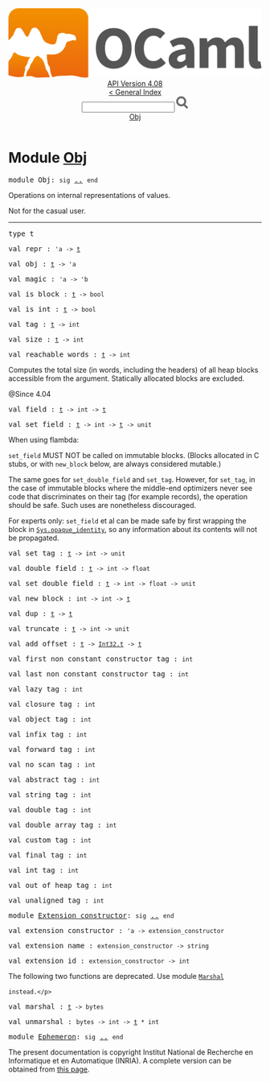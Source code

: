 <!-- ((! set title API !)) ((! set documentation !)) ((! set api !)) ((! set nobreadcrumb !)) -->
<div class="api"><header><nav class="toc brand"><a class="brand" href="https://ocaml.org/"><img src="colour-logo-gray.svg" class="svg" alt="OCaml"></a></nav><nav class="toc"><div class="toc_version"><a href="/docs" id="version-select">API Version 4.08</a></div><a href="index.html">&lt; General Index</a><div class="api_search"><input type="text" name="apisearch" id="api_search" oninput="mySearch(false);" onkeypress="this.oninput();" onclick="this.oninput();" onpaste="this.oninput();">
<img src="search_icon.svg" alt="Search" class="svg" onclick="mySearch(false)"></div>
<div id="search_results"></div><div class="toc_title"><a href="#top">Obj</a></div><ul></ul></nav></header>

<h1>Module <a href="type_Obj.html">Obj</a></h1>

<pre><span id="MODULEObj"><span class="keyword">module</span> Obj</span>: <code class="code"><span class="keyword">sig</span></code> <a href="Obj.html">..</a> <code class="code"><span class="keyword">end</span></code></pre><div class="info module top">
<div class="info-desc">
<p>Operations on internal representations of values.</p>

<p>Not for the casual user.</p>
</div>
</div>
<hr width="100%">

<pre><span id="TYPEt"><span class="keyword">type</span> <code class="type"></code>t</span> </pre>


<pre><span id="VALrepr"><span class="keyword">val</span> repr</span> : <code class="type">'a -&gt; <a href="Obj.html#TYPEt">t</a></code></pre>
<pre><span id="VALobj"><span class="keyword">val</span> obj</span> : <code class="type"><a href="Obj.html#TYPEt">t</a> -&gt; 'a</code></pre>
<pre><span id="VALmagic"><span class="keyword">val</span> magic</span> : <code class="type">'a -&gt; 'b</code></pre>
<pre><span id="VALis_block"><span class="keyword">val</span> is_block</span> : <code class="type"><a href="Obj.html#TYPEt">t</a> -&gt; bool</code></pre>
<pre><span id="VALis_int"><span class="keyword">val</span> is_int</span> : <code class="type"><a href="Obj.html#TYPEt">t</a> -&gt; bool</code></pre>
<pre><span id="VALtag"><span class="keyword">val</span> tag</span> : <code class="type"><a href="Obj.html#TYPEt">t</a> -&gt; int</code></pre>
<pre><span id="VALsize"><span class="keyword">val</span> size</span> : <code class="type"><a href="Obj.html#TYPEt">t</a> -&gt; int</code></pre>
<pre><span id="VALreachable_words"><span class="keyword">val</span> reachable_words</span> : <code class="type"><a href="Obj.html#TYPEt">t</a> -&gt; int</code></pre><div class="info ">
<div class="info-desc">
<p>Computes the total size (in words, including the headers) of all
     heap blocks accessible from the argument.  Statically
     allocated blocks are excluded.</p>

<p>@Since 4.04</p>
</div>
</div>

<pre><span id="VALfield"><span class="keyword">val</span> field</span> : <code class="type"><a href="Obj.html#TYPEt">t</a> -&gt; int -&gt; <a href="Obj.html#TYPEt">t</a></code></pre>
<pre><span id="VALset_field"><span class="keyword">val</span> set_field</span> : <code class="type"><a href="Obj.html#TYPEt">t</a> -&gt; int -&gt; <a href="Obj.html#TYPEt">t</a> -&gt; unit</code></pre><div class="info ">
<div class="info-desc">
<p>When using flambda:</p>

<p><code class="code">set_field</code> MUST NOT be called on immutable blocks.  (Blocks allocated
    in C stubs, or with <code class="code">new_block</code> below, are always considered mutable.)</p>

<p>The same goes for <code class="code">set_double_field</code> and <code class="code">set_tag</code>.  However, for
    <code class="code">set_tag</code>, in the case of immutable blocks where the middle-end optimizers
    never see code that discriminates on their tag (for example records), the
    operation should be safe.  Such uses are nonetheless discouraged.</p>

<p>For experts only:
    <code class="code">set_field</code> et al can be made safe by first wrapping the block in
    <a href="Sys.html#VALopaque_identity"><code class="code"><span class="constructor">Sys</span>.opaque_identity</code></a>, so any information about its contents will not
    be propagated.</p>
</div>
</div>

<pre><span id="VALset_tag"><span class="keyword">val</span> set_tag</span> : <code class="type"><a href="Obj.html#TYPEt">t</a> -&gt; int -&gt; unit</code></pre>
<pre><span id="VALdouble_field"><span class="keyword">val</span> double_field</span> : <code class="type"><a href="Obj.html#TYPEt">t</a> -&gt; int -&gt; float</code></pre>
<pre><span id="VALset_double_field"><span class="keyword">val</span> set_double_field</span> : <code class="type"><a href="Obj.html#TYPEt">t</a> -&gt; int -&gt; float -&gt; unit</code></pre>
<pre><span id="VALnew_block"><span class="keyword">val</span> new_block</span> : <code class="type">int -&gt; int -&gt; <a href="Obj.html#TYPEt">t</a></code></pre>
<pre><span id="VALdup"><span class="keyword">val</span> dup</span> : <code class="type"><a href="Obj.html#TYPEt">t</a> -&gt; <a href="Obj.html#TYPEt">t</a></code></pre>
<pre><span id="VALtruncate"><span class="keyword">val</span> truncate</span> : <code class="type"><a href="Obj.html#TYPEt">t</a> -&gt; int -&gt; unit</code></pre>
<pre><span id="VALadd_offset"><span class="keyword">val</span> add_offset</span> : <code class="type"><a href="Obj.html#TYPEt">t</a> -&gt; <a href="Int32.html#TYPEt">Int32.t</a> -&gt; <a href="Obj.html#TYPEt">t</a></code></pre>
<pre><span id="VALfirst_non_constant_constructor_tag"><span class="keyword">val</span> first_non_constant_constructor_tag</span> : <code class="type">int</code></pre>
<pre><span id="VALlast_non_constant_constructor_tag"><span class="keyword">val</span> last_non_constant_constructor_tag</span> : <code class="type">int</code></pre>
<pre><span id="VALlazy_tag"><span class="keyword">val</span> lazy_tag</span> : <code class="type">int</code></pre>
<pre><span id="VALclosure_tag"><span class="keyword">val</span> closure_tag</span> : <code class="type">int</code></pre>
<pre><span id="VALobject_tag"><span class="keyword">val</span> object_tag</span> : <code class="type">int</code></pre>
<pre><span id="VALinfix_tag"><span class="keyword">val</span> infix_tag</span> : <code class="type">int</code></pre>
<pre><span id="VALforward_tag"><span class="keyword">val</span> forward_tag</span> : <code class="type">int</code></pre>
<pre><span id="VALno_scan_tag"><span class="keyword">val</span> no_scan_tag</span> : <code class="type">int</code></pre>
<pre><span id="VALabstract_tag"><span class="keyword">val</span> abstract_tag</span> : <code class="type">int</code></pre>
<pre><span id="VALstring_tag"><span class="keyword">val</span> string_tag</span> : <code class="type">int</code></pre>
<pre><span id="VALdouble_tag"><span class="keyword">val</span> double_tag</span> : <code class="type">int</code></pre>
<pre><span id="VALdouble_array_tag"><span class="keyword">val</span> double_array_tag</span> : <code class="type">int</code></pre>
<pre><span id="VALcustom_tag"><span class="keyword">val</span> custom_tag</span> : <code class="type">int</code></pre>
<pre><span id="VALfinal_tag"><span class="keyword">val</span> final_tag</span> : <code class="type">int</code></pre>
<pre><span id="VALint_tag"><span class="keyword">val</span> int_tag</span> : <code class="type">int</code></pre>
<pre><span id="VALout_of_heap_tag"><span class="keyword">val</span> out_of_heap_tag</span> : <code class="type">int</code></pre>
<pre><span id="VALunaligned_tag"><span class="keyword">val</span> unaligned_tag</span> : <code class="type">int</code></pre>
<pre><span id="MODULEExtension_constructor"><span class="keyword">module</span> <a href="Obj.Extension_constructor.html">Extension_constructor</a></span>: <code class="code"><span class="keyword">sig</span></code> <a href="Obj.Extension_constructor.html">..</a> <code class="code"><span class="keyword">end</span></code></pre>
<pre><span id="VALextension_constructor"><span class="keyword">val</span> extension_constructor</span> : <code class="type">'a -&gt; extension_constructor</code></pre>
<pre><span id="VALextension_name"><span class="keyword">val</span> extension_name</span> : <code class="type">extension_constructor -&gt; string</code></pre>
<pre><span id="VALextension_id"><span class="keyword">val</span> extension_id</span> : <code class="type">extension_constructor -&gt; int</code></pre><p>The following two functions are deprecated.  Use module <a href="Marshal.html"><code class="code"><span class="constructor">Marshal</span></code></a>
    instead.</p>

<pre><span id="VALmarshal"><span class="keyword">val</span> marshal</span> : <code class="type"><a href="Obj.html#TYPEt">t</a> -&gt; bytes</code></pre>
<pre><span id="VALunmarshal"><span class="keyword">val</span> unmarshal</span> : <code class="type">bytes -&gt; int -&gt; <a href="Obj.html#TYPEt">t</a> * int</code></pre>
<pre><span id="MODULEEphemeron"><span class="keyword">module</span> <a href="Obj.Ephemeron.html">Ephemeron</a></span>: <code class="code"><span class="keyword">sig</span></code> <a href="Obj.Ephemeron.html">..</a> <code class="code"><span class="keyword">end</span></code></pre>
<div class="copyright">The present documentation is copyright Institut National de Recherche en Informatique et en Automatique (INRIA). A complete version can be obtained from <a href="http://caml.inria.fr/pub/docs/manual-ocaml/">this page</a>.</div></div>